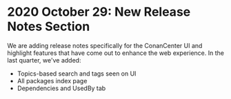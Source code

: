 # 2020 October 29: New Release Notes Section
We are adding release notes specifically for the ConanCenter UI and highlight features that have come out to enhance the web experience. In the last quarter, we've added:

* Topics-based search and tags seen on UI
* All packages index page
* Dependencies and UsedBy tab
